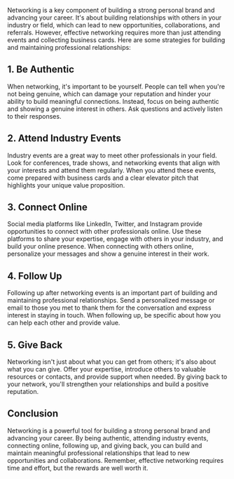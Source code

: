 
Networking is a key component of building a strong personal brand and advancing your career. It's about building relationships with others in your industry or field, which can lead to new opportunities, collaborations, and referrals. However, effective networking requires more than just attending events and collecting business cards. Here are some strategies for building and maintaining professional relationships:

## 1. Be Authentic

When networking, it's important to be yourself. People can tell when you're not being genuine, which can damage your reputation and hinder your ability to build meaningful connections. Instead, focus on being authentic and showing a genuine interest in others. Ask questions and actively listen to their responses.

## 2. Attend Industry Events

Industry events are a great way to meet other professionals in your field. Look for conferences, trade shows, and networking events that align with your interests and attend them regularly. When you attend these events, come prepared with business cards and a clear elevator pitch that highlights your unique value proposition.

## 3. Connect Online

Social media platforms like LinkedIn, Twitter, and Instagram provide opportunities to connect with other professionals online. Use these platforms to share your expertise, engage with others in your industry, and build your online presence. When connecting with others online, personalize your messages and show a genuine interest in their work.

## 4. Follow Up

Following up after networking events is an important part of building and maintaining professional relationships. Send a personalized message or email to those you met to thank them for the conversation and express interest in staying in touch. When following up, be specific about how you can help each other and provide value.

## 5. Give Back

Networking isn't just about what you can get from others; it's also about what you can give. Offer your expertise, introduce others to valuable resources or contacts, and provide support when needed. By giving back to your network, you'll strengthen your relationships and build a positive reputation.

## Conclusion

Networking is a powerful tool for building a strong personal brand and advancing your career. By being authentic, attending industry events, connecting online, following up, and giving back, you can build and maintain meaningful professional relationships that lead to new opportunities and collaborations. Remember, effective networking requires time and effort, but the rewards are well worth it.
